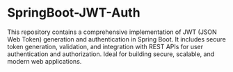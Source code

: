 # SpringBoot-JWT-Auth
This repository contains a comprehensive implementation of JWT (JSON Web Token) generation and authentication in Spring Boot. It includes secure token generation, validation, and integration with REST APIs for user authentication and authorization. Ideal for building secure, scalable, and modern web applications.
